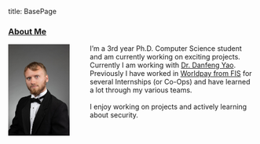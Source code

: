title: BasePage

<h3><a href="{{url_for('index',_anchor='AboutMe')}}" id='AboutMe'>About Me</a></h3>

<p style="display:flex;">
    <span style="float:left;">
        <img style="width:75%;" src="/static/images/low_res.jpg" />
    </span>
    <span style="float:right;">
        I’m a 3rd year Ph.D. Computer Science student and am currently working on exciting projects.
        Currently I am working with <a href="http://people.cs.vt.edu/danfeng/">Dr. Danfeng Yao</a>.
        <br>
        Previously I have worked in <a href="https://worldpay.com/">Worldpay from FIS</a> for several Internships (or Co-Ops) and have learned a lot through my various teams.
        <br>
        <br>
        I enjoy working on projects and actively learning about security.
    </span>
</p>



